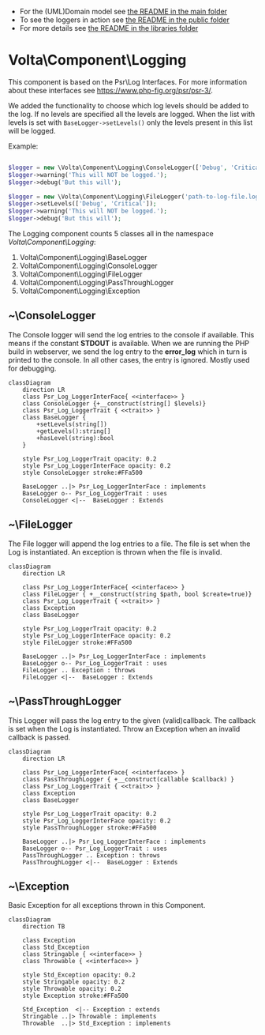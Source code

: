 
- For the (UML)Domain model see [the README in the main folder](./../README.md)
- To see the loggers in action see [the README in the public folder](./../public/README.md)
- For more details see [the README in the libraries folder](./README.md)

# Volta\Component\Logging

This component is based on the Psr\Log Interfaces. For more information about these interfaces see https://www.php-fig.org/psr/psr-3/.

We added the functionality to choose which log levels should be added to the log. If no levels are specified all the levels are logged. When the list with levels is set with `BaseLogger->setLevels()` only the levels present in this list will be logged.

Example:
```php

$logger = new \Volta\Component\Logging\ConsoleLogger(['Debug', 'Critical']);
$logger->warning('This will NOT be logged.');
$logger->debug('But this will');

$logger = new \Volta\Component\Logging\FileLogger('path-to-log-file.log');
$logger->setLevels(['Debug', 'Critical']);
$logger->warning('This will NOT be logged.');
$logger->debug('But this will');

```

 
The Logging component counts 5 classes all in the namespace *Volta\Component\Logging*:

1. Volta\Component\Logging\BaseLogger
2. Volta\Component\Logging\ConsoleLogger
3. Volta\Component\Logging\FileLogger
4. Volta\Component\Logging\PassThroughLogger
5. Volta\Component\Logging\Exception

## ~\ConsoleLogger

The Console logger will send the log entries to the console if available. This means if the constant **STDOUT** is available. When we are running the PHP build in webserver, we send the log entry to the **error_log** which in turn is printed to the console. In all other cases, the entry is ignored. Mostly used for debugging.

```mermaid
classDiagram
    direction LR
    class Psr_Log_LoggerInterFace{ <<interface>> }
    class ConsoleLogger {+__construct(string[] $levels)}
    class Psr_Log_LoggerTrait { <<trait>> }
    class BaseLogger {
        +setLevels(string[])
        +getLevels():string[]
        +hasLevel(string):bool
    }

    style Psr_Log_LoggerTrait opacity: 0.2 
    style Psr_Log_LoggerInterFace opacity: 0.2  
    style ConsoleLogger stroke:#FFa500 

    BaseLogger ..|> Psr_Log_LoggerInterFace : implements
    BaseLogger o-- Psr_Log_LoggerTrait : uses
    ConsoleLogger <|--  BaseLogger : Extends
```

## ~\FileLogger

The File logger will append the log entries to a file. The file is set when the Log is instantiated. An exception is thrown when the file is invalid.

```mermaid
classDiagram
    direction LR
    
    class Psr_Log_LoggerInterFace{ <<interface>> }
    class FileLogger { +__construct(string $path, bool $create=true)}
    class Psr_Log_LoggerTrait { <<trait>> }
    class Exception
    class BaseLogger

    style Psr_Log_LoggerTrait opacity: 0.2 
    style Psr_Log_LoggerInterFace opacity: 0.2 
    style FileLogger stroke:#FFa500 

    BaseLogger ..|> Psr_Log_LoggerInterFace : implements
    BaseLogger o-- Psr_Log_LoggerTrait : uses
    FileLogger .. Exception : throws
    FileLogger <|--  BaseLogger : Extends    
```

## ~\PassThroughLogger

This Logger will pass the log entry to the given (valid)callback. The callback is set when the Log is instantiated. Throw an Exception when an invalid callback is passed. 

```mermaid
classDiagram
    direction LR
    
    class Psr_Log_LoggerInterFace{ <<interface>> }
    class PassThroughLogger { +__construct(callable $callback) }
    class Psr_Log_LoggerTrait { <<trait>> }
    class Exception
    class BaseLogger

    style Psr_Log_LoggerTrait opacity: 0.2 
    style Psr_Log_LoggerInterFace opacity: 0.2 
    style PassThroughLogger stroke:#FFa500
    
    BaseLogger ..|> Psr_Log_LoggerInterFace : implements
    BaseLogger o-- Psr_Log_LoggerTrait : uses
    PassThroughLogger .. Exception : throws
    PassThroughLogger <|--  BaseLogger : Extends
```

## ~\Exception

Basic Exception for all exceptions thrown in this Component.

```mermaid
classDiagram
    direction TB
    
    class Exception
    class Std_Exception
    class Stringable { <<interface>> }
    class Throwable { <<interface>> }
    
    style Std_Exception opacity: 0.2 
    style Stringable opacity: 0.2
    style Throwable opacity: 0.2 
    style Exception stroke:#FFa500
    
    Std_Exception  <|-- Exception : extends
    Stringable ..|> Throwable : implements
    Throwable  ..|> Std_Exception : implements
```